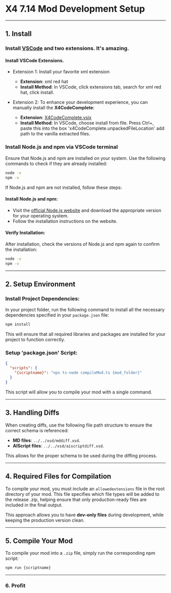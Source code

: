 # X4 7.14 Mod Development Setup

---

## 1. Install
### Install [VSCode](https://code.visualstudio.com/download) and two extensions. It's amazing.

#### Install VSCode Extensions.

- Extension 1: Install your favorite xml extension
  - **Extension**: xml red hat
  - **Install Method**: In VSCode, click extensions tab, search for xml red hat, click install.

- Extension 2: To enhance your development experience, you can manually install the **X4CodeComplete**:
  - **Extension**: [X4CodeComplete.vsix](https://github.com/archenovalis/X4CodeComplete/releases)
  - **Install Method**: In VSCode, choose install from file. Press Ctrl+, paste this into the box 'x4CodeComplete.unpackedFileLocation' add path to the vanilla extracted files.

### Install Node.js and npm via VSCode terminal

Ensure that Node.js and npm are installed on your system. Use the following commands to check if they are already installed:

```bash
node -v
npm -v
```
If Node.js and npm are not installed, follow these steps:

#### Install Node.js and npm:
- Visit the [official Node.js website](https://nodejs.org/) and download the appropriate version for your operating system.
- Follow the installation instructions on the website.

#### Verify Installation:
After installation, check the versions of Node.js and npm again to confirm the installation:

```bash
node -v
npm -v
```

---

## 2. Setup Environment
### Install Project Dependencies:

In your project folder, run the following command to install all the necessary dependencies specified in your `package.json` file:

```bash
npm install
```
This will ensure that all required libraries and packages are installed for your project to function correctly.

### Setup 'package.json' Script:
```json
{
  "scripts": {
    "{scriptname}": "npx ts-node compileMod.ts {mod_folder}"
  }
}
```
This script will allow you to compile your mod with a single command.

---

## 3. Handling Diffs

When creating diffs, use the following file path structure to ensure the correct schema is referenced:

- **MD files**: `../../xsd/mddiff.xsd`.
- **AIScript files**: `../../xsd/aiscriptdiff.xsd`.

This allows for the proper schema to be used during the diffing process.

---

## 4. Required Files for Compilation

To compile your mod, you must include an `allowedextensions` file in the root directory of your mod. This file specifies which file types will be added to the release .zip, helping ensure that only production-ready files are included in the final output.

This approach allows you to have **dev-only files** during development, while keeping the production version clean.

---

## 5. Compile Your Mod

To compile your mod into a `.zip` file, simply run the corresponding npm script:

```bash
npm run {scriptname}
```

---

### 6. Profit


